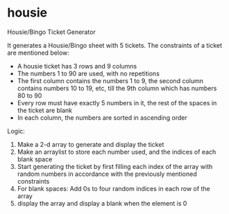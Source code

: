 # housie
Housie/Bingo Ticket Generator

It generates a Housie/Bingo sheet with 5 tickets. The constraints of a ticket are mentioned below:

- A housie ticket has 3 rows and 9 columns
- The numbers 1 to 90 are used, with no repetitions
- The first column contains the numbers 1 to 9, the second column contains numbers 10 to 19, etc, till the 9th column which has numbers 80 to 90 
- Every row must have exactly 5 numbers in it, the rest of the spaces in the ticket are blank
- In each column, the numbers are sorted in ascending order

Logic:
1. Make a 2-d array to generate and display the ticket
2. Make an arraylist to store each number used, and the indices of each blank space
3. Start generating the ticket by first filling each index of the array with random numbers in accordance with the previously mentioned constraints
4. For blank spaces: Add 0s to four random indices in each row of the array
5. display the array and display a blank when the element is 0
